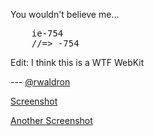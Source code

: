 You wouldn't believe me...

<pre lang="javascript">
    ie-754
    //=> -754
</pre>

Edit: I think this is a WTF WebKit


--- [@rwaldron](http://twitter.com/rwaldron)

[Screenshot](http://gyazo.com/e61700154b6be109110c1f57b56b1c14.png)

[Another Screenshot](http://gyazo.com/0ac601fc10179046b7d51106c374a1d7.png)


